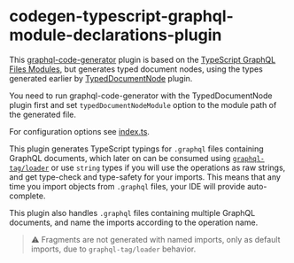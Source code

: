 # codegen-typescript-graphql-module-declarations-plugin

This [graphql-code-generator](https://graphql-code-generator.com/) plugin is based on the [TypeScript GraphQL Files Modules](https://graphql-code-generator.com/docs/plugins/typescript-graphql-files-modules), but generates typed document nodes, using the types generated earlier by [TypedDocumentNode](https://graphql-code-generator.com/docs/plugins/typed-document-node) plugin.

You need to run graphql-code-generator with the TypedDocumentNode plugin first and set `typedDocumentNodeModule` option to the module path of the generated file.

For configuration options see [index.ts](./src/index.ts).

This plugin generates TypeScript typings for `.graphql` files containing GraphQL documents, which later on can be consumed using [`graphql-tag/loader`](https://github.com/apollographql/graphql-tag#webpack-preprocessing-with-graphql-tagloader) or use `string` types if you will use the operations as raw strings, and get type-check and type-safety for your imports. This means that any time you import objects from `.graphql` files, your IDE will provide auto-complete.

This plugin also handles `.graphql` files containing multiple GraphQL documents, and name the imports according to the operation name.

> ⚠ Fragments are not generated with named imports, only as default imports, due to `graphql-tag/loader` behavior.
